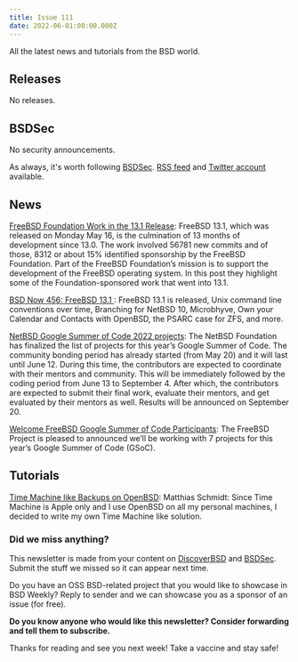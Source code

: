 ```yaml
---
title: Issue 111
date: 2022-06-01:00:00.000Z
---
```


All the latest news and tutorials from the BSD world.

<!-- more -->

## Releases

No releases.
## BSDSec

No security announcements.

As always, it's worth following [BSDSec](https://bsdsec.net). [RSS feed](https://bsdsec.net/articles.atom) and [Twitter account](https://twitter.com/bsdsec) available.
## News

[FreeBSD Foundation Work in the 13.1 Release](https://freebsdfoundation.org/blog/freebsd-foundation-work-in-the-13-1-release/?utm_source=bsdweekly): FreeBSD 13.1, which was released on Monday May 16, is the culmination of 13 months of development since 13.0. The work involved 56781 new commits and of those, 8312 or about 15% identified sponsorship by the FreeBSD Foundation. Part of the FreeBSD Foundation’s mission is to support the development of the FreeBSD operating system. In this post they highlight some of the Foundation-sponsored work that went into 13.1.

[BSD Now 456: FreeBSD 13.1 ](https://www.bsdnow.tv/456?utm_source=bsdweekly): FreeBSD 13.1 is released, Unix command line conventions over time, Branching for NetBSD 10, Microbhyve, Own your Calendar and Contacts with OpenBSD, the PSARC case for ZFS, and more.

[NetBSD Google Summer of Code 2022 projects](https://blog.netbsd.org/tnf/entry/announcing_google_summer_of_code3?utm_source=bsdweekly): The NetBSD Foundation has finalized the list of projects for this year’s Google Summer of Code. The community bonding period has already started (from May 20) and it will last until June 12. During this time, the contributors are expected to coordinate with their mentors and community. This will be immediately followed by the coding period from June 13 to September 4. After which, the contributors are expected to submit their final work, evaluate their mentors, and get evaluated by their mentors as well. Results will be announced on September 20.

[Welcome FreeBSD Google Summer of Code Participants](https://freebsdfoundation.org/blog/welcome-freebsd-google-summer-of-code-participants/?utm_source=bsdweekly): The FreeBSD Project is pleased to announced we’ll be working with 7 projects for this year’s Google Summer of Code (GSoC).
## Tutorials

[Time Machine like Backups on OpenBSD](https://xosc.org/timemachine.html?utm_source=bsdweekly): Matthias Schmidt: Since Time Machine is Apple only and I use OpenBSD on all my personal machines, I decided to write my own Time Machine like solution.

### Did we miss anything?

This newsletter is made from your content on [DiscoverBSD](https://discoverbsd.com) and [BSDSec](https://bsdsec.net). Submit the stuff we missed so it can appear next time.

Do you have an OSS BSD-related project that you would like to showcase in BSD Weekly? Reply to sender and we can showcase you as a sponsor of an issue (for free).

**Do you know anyone who would like this newsletter? Consider forwarding and tell them to subscribe.**

Thanks for reading and see you next week! Take a vaccine and stay safe!
